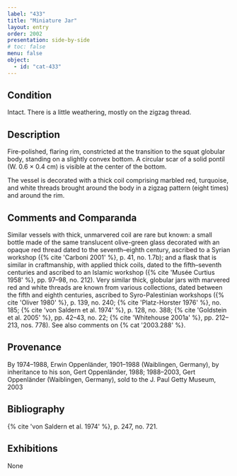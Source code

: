 ```yaml
---
label: "433"
title: "Miniature Jar"
layout: entry
order: 2002
presentation: side-by-side
# toc: false
menu: false
object:
  - id: "cat-433"
---
```


## Condition

Intact. There is a little weathering, mostly on the zigzag thread.

## Description

Fire-polished, flaring rim, constricted at the transition to the squat globular body, standing on a slightly convex bottom. A circular scar of a solid pontil (W. 0.6 × 0.4 cm) is visible at the center of the bottom.

The vessel is decorated with a thick coil comprising marbled red, turquoise, and white threads brought around the body in a zigzag pattern (eight times) and around the rim.

## Comments and Comparanda

Similar vessels with thick, unmarvered coil are rare but known: a small bottle made of the same translucent olive-green glass decorated with an opaque red thread dated to the seventh–eighth century, ascribed to a Syrian workshop ({% cite 'Carboni 2001' %}, p. 41, no. 1.7b); and a flask that is similar in craftmanship, with applied thick coils, dated to the fifth–seventh centuries and ascribed to an Islamic workshop ({% cite 'Musée Curtius 1958' %}, pp. 97–98, no. 212). Very similar thick, globular jars with marvered red and white threads are known from various collections, dated between the fifth and eighth centuries, ascribed to Syro-Palestinian workshops ({% cite 'Oliver 1980' %}, p. 139, no. 240; {% cite 'Platz-Horster 1976' %}, no. 185; {% cite 'von Saldern et al. 1974' %}, p. 128, no. 388; {% cite 'Goldstein et al. 2005' %}, pp. 42–43, no. 22; {% cite 'Whitehouse 2001a' %}, pp. 212–213, nos. 778). See also comments on {% cat '2003.288' %}.

## Provenance

By 1974–1988, Erwin Oppenländer, 1901–1988 (Waiblingen, Germany), by inheritance to his son, Gert Oppenländer, 1988; 1988–2003, Gert Oppenländer (Waiblingen, Germany), sold to the J. Paul Getty Museum, 2003

## Bibliography

{% cite 'von Saldern et al. 1974' %}, p. 247, no. 721.

## Exhibitions

None